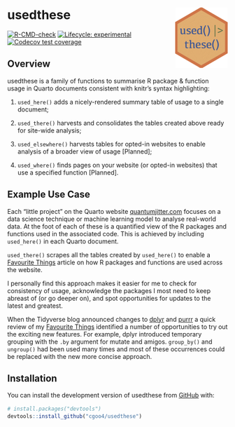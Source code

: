 
<!-- README.md is generated from README.Rmd. Please edit that file -->

# usedthese <a href="https://cgoo4.github.io/usedthese/"><img src="man/figures/logo.png" align="right" height="138" /></a>

<!-- badges: start -->

[![R-CMD-check](https://github.com/cgoo4/usedthese/actions/workflows/R-CMD-check.yaml/badge.svg)](https://github.com/cgoo4/usedthese/actions/workflows/R-CMD-check.yaml)
[![Lifecycle:
experimental](https://img.shields.io/badge/lifecycle-experimental-orange.svg)](https://lifecycle.r-lib.org/articles/stages.html#experimental)
[![Codecov test
coverage](https://codecov.io/gh/cgoo4/usedthese/branch/master/graph/badge.svg)](https://app.codecov.io/gh/cgoo4/usedthese?branch=master)
<!-- badges: end -->

## Overview

usedthese is a family of functions to summarise R package & function
usage in Quarto documents consistent with knitr’s syntax highlighting:

1.  `used_here()` adds a nicely-rendered summary table of usage to a
    single document;

2.  `used_there()` harvests and consolidates the tables created above
    ready for site-wide analysis;

3.  `used_elsewhere()` harvests tables for opted-in websites to enable
    analysis of a broader view of usage \[Planned\];

4.  `used_where()` finds pages on your website (or opted-in websites)
    that use a specified function \[Planned\].

## Example Use Case

Each “little project” on the Quarto website
[quantumjitter.com](https://www.quantumjitter.com/project/) focuses on a
data science technique or machine learning model to analyse real-world
data. At the foot of each of these is a quantified view of the R
packages and functions used in the associated code. This is achieved by
including `used_here()` in each Quarto document.

`used_there()` scrapes all the tables created by `used_here()` to enable
a [Favourite Things](https://www.quantumjitter.com/project/box/) article
on how R packages and functions are used across the website.

I personally find this approach makes it easier for me to check for
consistency of usage, acknowledge the packages I most need to keep
abreast of (or go deeper on), and spot opportunities for updates to the
latest and greatest.

When the Tidyverse blog announced changes to
[dplyr](https://www.tidyverse.org/blog/2022/11/dplyr-1-1-0-is-coming-soon/)
and [purrr](https://www.tidyverse.org/blog/2022/12/purrr-1-0-0/) a quick
review of my [Favourite
Things](https://www.quantumjitter.com/project/box/) identified a number
of opportunities to try out the exciting new features. For example,
dplyr introduced temporary grouping with the `.by` argument for mutate
and amigos. `group_by()` and `ungroup()` had been used many times and
most of these occurrences could be replaced with the new more concise
approach.

## Installation

You can install the development version of usedthese from
[GitHub](https://github.com/) with:

``` r
# install.packages("devtools")
devtools::install_github("cgoo4/usedthese")
```
